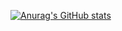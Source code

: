 [![Anurag's GitHub stats](https://github-readme-stats.vercel.app/api?username=ALittleMoron)](https://github.com/anuraghazra/github-readme-stats)

